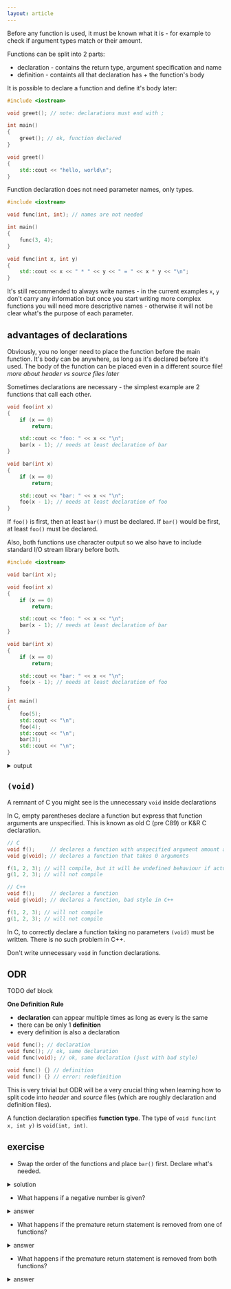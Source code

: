 ```yaml
---
layout: article
---
```


Before any function is used, it must be known what it is - for example to check if argument types match or their amount.

Functions can be split into 2 parts:

- declaration - contains the return type, argument specification and name
- definition - containts all that declaration has + the function's body

It is possible to declare a function and define it's body later:

```c++
#include <iostream>

void greet(); // note: declarations must end with ;

int main()
{
    greet(); // ok, function declared
}

void greet()
{
    std::cout << "hello, world\n";
}
```

Function declaration does not need parameter names, only types.

```c++
#include <iostream>

void func(int, int); // names are not needed

int main()
{
    func(3, 4);
}

void func(int x, int y)
{
    std::cout << x << " * " << y << " = " << x * y << "\n";
}
```

It's still recommended to always write names - in the current examples `x`, `y` don't carry any information but once you start writing more complex functions you will need more descriptive names - otherwise it will not be clear what's the purpose of each parameter.

## advantages of declarations

Obviously, you no longer need to place the function before the main function. It's body can be anywhere, as long as it's declared before it's used. The body of the function can be placed even in a different source file! *more about header vs source files later*

Sometimes declarations are necessary - the simplest example are 2 functions that call each other.

```c++
void foo(int x)
{
    if (x == 0)
        return;

    std::cout << "foo: " << x << "\n";
    bar(x - 1); // needs at least declaration of bar
}

void bar(int x)
{
    if (x == 0)
        return;

    std::cout << "bar: " << x << "\n";
    foo(x - 1); // needs at least declaration of foo
}
```

If `foo()` is first, then at least `bar()` must be declared. If `bar()` would be first, at least `foo()` must be declared.

Also, both functions use character output so we also have to include standard I/O stream library before both.

```c++
#include <iostream>

void bar(int x);

void foo(int x)
{
    if (x == 0)
        return;

    std::cout << "foo: " << x << "\n";
    bar(x - 1); // needs at least declaration of bar
}

void bar(int x)
{
    if (x == 0)
        return;

    std::cout << "bar: " << x << "\n";
    foo(x - 1); // needs at least declaration of foo
}

int main()
{
    foo(5);
    std::cout << "\n";
    foo(4);
    std::cout << "\n";
    bar(3);
    std::cout << "\n";
}
```

<details>
<summary>output</summary>
<p>

~~~
foo: 5
bar: 4
foo: 3
bar: 2
foo: 1

foo: 4
bar: 3
foo: 2
bar: 1

bar: 3
foo: 2
bar: 1
~~~
</p>
</details>

## `(void)`

A remnant of C you might see is the unnecessary `void` inside declarations

In C, empty parentheses declare a function but express that function arguments are unspecified. This is known as old C (pre C89) or K&R C declaration.

```c++
// C
void f();     // declares a function with unspecified argument amount and types
void g(void); // declares a function that takes 0 arguments

f(1, 2, 3); // will compile, but it will be undefined behaviour if actual function does not take 3 parameters of type int
g(1, 2, 3); // will not compile

// C++
void f();     // declares a function
void g(void); // declares a function, bad style in C++

f(1, 2, 3); // will not compile
g(1, 2, 3); // will not compile
```

In C, to correctly declare a function taking no parameters `(void)` must be written. There is no such problem in C++.

<div class="note pro-tip">

Don't write unnecessary `void` in function declarations.
</div>

## ODR

TODO def block

**One Definition Rule**
- **declaration** can appear multiple times as long as every is the same
- there can be only 1 **definition**
- every definition is also a declaration

```c++
void func(); // declaration
void func(); // ok, same declaration
void func(void); // ok, same declaration (just with bad style)

void func() {} // definition
void func() {} // error: redefinition
```

This is very trivial but ODR will be a very crucial thing when learning how to split code into *header* and *source* files (which are roughly declaration and definition files).

A function declaration specifies **function type**. The type of `void func(int x, int y)` is `void(int, int)`.

## exercise

- Swap the order of the functions and place `bar()` first. Declare what's needed.

<details>
<summary>solution</summary>
<p markdown="block">

~~~c++
#include <iostream>

void foo(int x);

void bar(int x)
{
    if (x == 0)
        return;

    std::cout << "bar: " << x << "\n";
    foo(x - 1);
}

void foo(int x)
{
    if (x == 0)
        return;

    std::cout << "foo: " << x << "\n";
    bar(x - 1);
}

int main()
{
    foo(5);
    std::cout << "\n";
    foo(4);
    std::cout << "\n";
    bar(3);
    std::cout << "\n";
}
~~~

</p>
</details>

- What happens if a negative number is given?

<details>
<summary>answer</summary>
<p>0 can not be catched and in effect the program never finishes - all subsequent calls decrease the number even more.</p>
</details>

- What happens if the premature return statement is removed from one of functions?

<details>
<summary>answer</summary>
<p>
Program works normally if the function that had it's return statement removed got an odd number (or the other one an even number). Eg removed return statement from `foo()` but it has got argument 5 - 0 will be catched inside `bar()`.

If it has got an even number, 0 in that function, making it call the other one with -1 - all future calls will just go deeper with no way to stop it.

You can make the program work back by chaning `if (x == 0)` to `if (x <= 0)`.
</p>
</details>

- What happens if the premature return statement is removed from both functions?

<details>
<summary>answer</summary>
<p>
Program runs indefinitely, there is no way to end - `foo()` will always call one more `bar()` and `bar()` will always call one more `foo()`.
</p>
</details>
